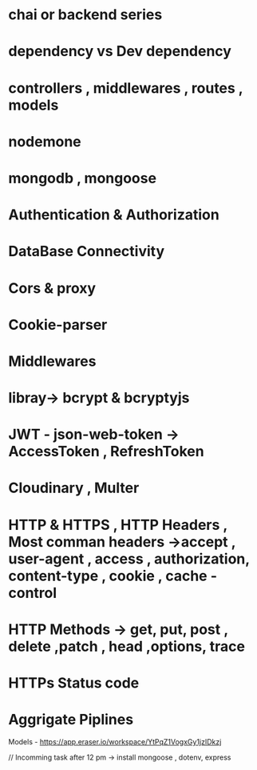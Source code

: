 # chai or backend series
# dependency vs Dev dependency 
# controllers , middlewares , routes , models
# nodemone 
# mongodb , mongoose 
# Authentication & Authorization 
# DataBase Connectivity 
# Cors & proxy 
# Cookie-parser 
# Middlewares 
# libray-> bcrypt & bcryptyjs 
# JWT - json-web-token -> AccessToken , RefreshToken 
# Cloudinary , Multer 
# HTTP & HTTPS , HTTP Headers  , Most comman headers ->accept , user-agent , access , authorization, content-type , cookie ,  cache -control 
# HTTP Methods -> get, put, post , delete ,patch , head ,options, trace 
# HTTPs Status code 
# Aggrigate Piplines 

Models - https://app.eraser.io/workspace/YtPqZ1VogxGy1jzIDkzj


// Incomming task after 12 pm 
-> install mongoose , dotenv, express 